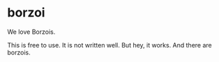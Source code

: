 # borzoi
We love Borzois. 

This is free to use. It is not written well. But hey, it works. And there are borzois. 

